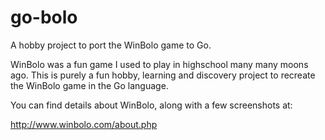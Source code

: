 # go-bolo

A hobby project to port the WinBolo game to Go.

WinBolo was a fun game I used to play in highschool many many moons ago.
This is purely a fun hobby, learning and discovery project to recreate the
WinBolo game in the Go language.

You can find details about WinBolo, along with a few screenshots at:

<http://www.winbolo.com/about.php>
